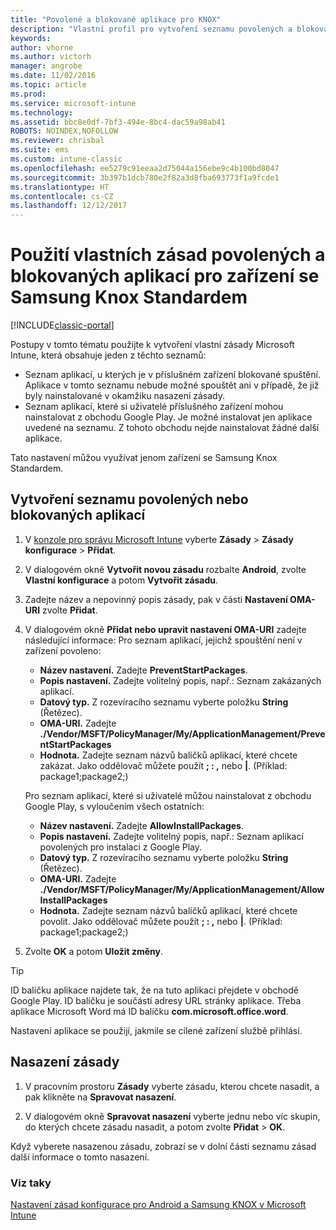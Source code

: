 ```yaml
---
title: "Povolené a blokované aplikace pro KNOX"
description: "Vlastní profil pro vytvoření seznamu povolených a blokovaných aplikací pro KNOX."
keywords: 
author: vhorne
ms.author: victorh
manager: angrobe
ms.date: 11/02/2016
ms.topic: article
ms.prod: 
ms.service: microsoft-intune
ms.technology: 
ms.assetid: bbc8e0df-7bf3-494e-8bc4-dac59a98ab41
ROBOTS: NOINDEX,NOFOLLOW
ms.reviewer: chrisbal
ms.suite: ems
ms.custom: intune-classic
ms.openlocfilehash: ee5279c91eeaa2d75044a156ebe9c4b100bd8047
ms.sourcegitcommit: 3b397b1dcb780e2f82a3d8fba693773f1a9fcde1
ms.translationtype: HT
ms.contentlocale: cs-CZ
ms.lasthandoff: 12/12/2017
---
```

# <a name="use-custom-policies-to-allow-and-block-apps-for-samsung-knox-standard-devices"></a>Použití vlastních zásad povolených a blokovaných aplikací pro zařízení se Samsung Knox Standardem

[!INCLUDE[classic-portal](../includes/classic-portal.md)]

Postupy v tomto tématu použijte k vytvoření vlastní zásady Microsoft Intune, která obsahuje jeden z těchto seznamů:

- Seznam aplikací, u kterých je v příslušném zařízení blokované spuštění. Aplikace v tomto seznamu nebude možné spouštět ani v případě, že již byly nainstalované v okamžiku nasazení zásady.
- Seznam aplikací, které si uživatelé příslušného zařízení mohou nainstalovat z obchodu Google Play. Je možné instalovat jen aplikace uvedené na seznamu. Z tohoto obchodu nejde nainstalovat žádné další aplikace.

Tato nastavení můžou využívat jenom zařízení se Samsung Knox Standardem.

## <a name="to-create-an-allowed-or-blocked-app-list"></a>Vytvoření seznamu povolených nebo blokovaných aplikací

1. V [konzole pro správu Microsoft Intune](https://manage.microsoft.com/) vyberte **Zásady** &gt; **Zásady konfigurace** &gt; **Přidat**.
2. V dialogovém okně **Vytvořit novou zásadu** rozbalte **Android**, zvolte **Vlastní konfigurace** a potom **Vytvořit zásadu**.
3. Zadejte název a nepovinný popis zásady, pak v části **Nastavení OMA-URI** zvolte **Přidat**.
4. V dialogovém okně **Přidat nebo upravit nastavení OMA-URI** zadejte následující informace: Pro seznam aplikací, jejichž spouštění není v zařízení povoleno:
    
    - **Název nastavení.** Zadejte **PreventStartPackages**.
    - **Popis nastavení.** Zadejte volitelný popis, např.: Seznam zakázaných aplikací.
    -   **Datový typ.** Z rozevíracího seznamu vyberte položku **String** (Řetězec).
    -   **OMA-URI.** Zadejte **./Vendor/MSFT/PolicyManager/My/ApplicationManagement/PreventStartPackages**
    -   **Hodnota.** Zadejte seznam názvů balíčků aplikací, které chcete zakázat. Jako oddělovač můžete použít **; : ,** nebo **|**. (Příklad: package1;package2;)

    Pro seznam aplikací, které si uživatelé můžou nainstalovat z obchodu Google Play, s vyloučením všech ostatních:

    - **Název nastavení.** Zadejte **AllowInstallPackages**.
    - **Popis nastavení.** Zadejte volitelný popis, např.: Seznam aplikací povolených pro instalaci z Google Play.
    - **Datový typ.** Z rozevíracího seznamu vyberte položku **String** (Řetězec).
    - **OMA-URI.** Zadejte **./Vendor/MSFT/PolicyManager/My/ApplicationManagement/AllowInstallPackages**
    - **Hodnota.** Zadejte seznam názvů balíčků aplikací, které chcete povolit. Jako oddělovač můžete použít **; : ,** nebo **|**. (Příklad: package1;package2;)

4. Zvolte **OK** a potom **Uložit změny**. 

>[!TIP]
> ID balíčku aplikace najdete tak, že na tuto aplikaci přejdete v obchodě Google Play. ID balíčku je součástí adresy URL stránky aplikace. Třeba aplikace Microsoft Word má ID balíčku **com.microsoft.office.word**.

Nastavení aplikace se použijí, jakmile se cílené zařízení službě přihlásí.


## <a name="deploy-the-policy"></a>Nasazení zásady

1.  V pracovním prostoru **Zásady** vyberte zásadu, kterou chcete nasadit, a pak klikněte na **Spravovat nasazení**.

2.  V dialogovém okně **Spravovat nasazení** vyberte jednu nebo víc skupin, do kterých chcete zásadu nasadit, a potom zvolte **Přidat** &gt; **OK**.

 
Když vyberete nasazenou zásadu, zobrazí se v dolní části seznamu zásad další informace o tomto nasazení.

### <a name="see-also"></a>Viz taky
[Nastavení zásad konfigurace pro Android a Samsung KNOX v Microsoft Intune](android-policy-settings-in-microsoft-intune.md)
